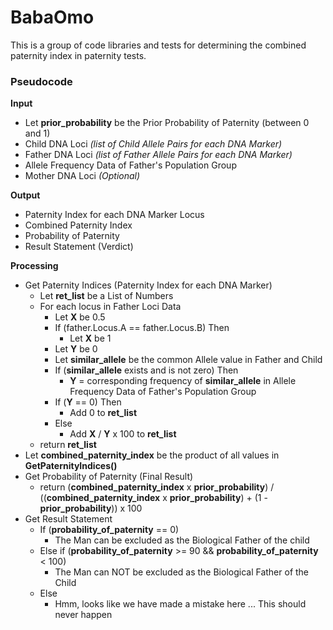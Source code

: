 # BabaOmo
This is a group of code libraries and tests for determining the combined paternity index in paternity tests.

### Pseudocode

**Input**

- Let **prior_probability** be the Prior Probability of Paternity (between 0 and 1)
- Child DNA Loci _(list of Child Allele Pairs for each DNA Marker)_
- Father DNA Loci _(list of Father Allele Pairs for each DNA Marker)_
- Allele Frequency Data of Father's Population Group
- Mother DNA Loci _(Optional)_

**Output**

- Paternity Index for each DNA Marker Locus
- Combined Paternity Index
- Probability of Paternity
- Result Statement (Verdict)

**Processing**

- Get Paternity Indices (Paternity Index for each DNA Marker)
  - Let **ret_list** be a List of Numbers
  - For each locus in Father Loci Data
    - Let **X** be 0.5
    - If (father.Locus.A == father.Locus.B) Then
      - Let **X** be 1
    - Let **Y** be 0
    - Let **similar_allele** be the common Allele value in Father and Child
    - If (**similar_allele** exists and is not zero) Then
      - **Y** = corresponding frequency of **similar_allele** in Allele Frequency Data of Father's Population Group
    - If (**Y** == 0) Then
      - Add 0 to **ret_list**
    - Else
      - Add **X** / **Y** x 100 to **ret_list**
  - return **ret_list**
- Let **combined_paternity_index** be the product of all values in **GetPaternityIndices()**
- Get Probability of Paternity (Final Result)
  - return (**combined_paternity_index** x **prior_probability**) / 
  ((**combined_paternity_index** x **prior_probability**) + (1 - **prior_probability**)) x 100
- Get Result Statement
  - If (**probability_of_paternity** == 0)
    - The Man can be excluded as the Biological Father of the child
  - Else if (**probability_of_paternity** >= 90 && **probability_of_paternity** < 100)
    - The Man can NOT be excluded as the Biological Father of the Child
  - Else
    - Hmm, looks like we have made a mistake here ... This should never happen